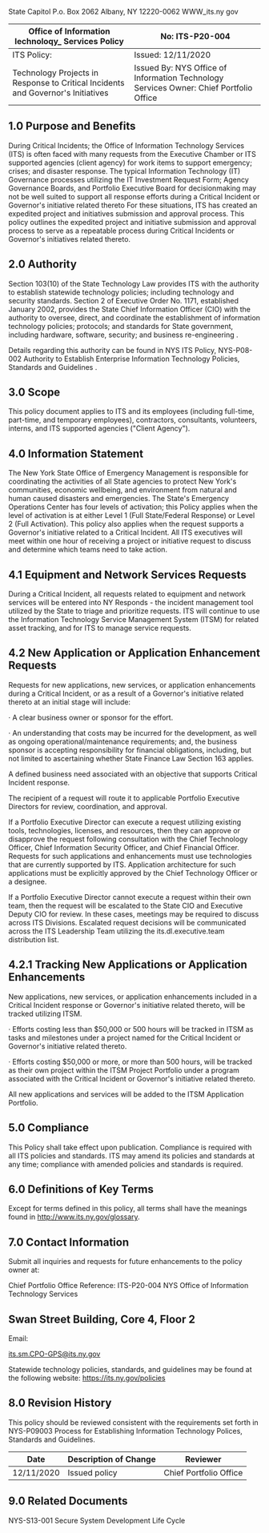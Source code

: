 
<!-- image -->

State Capitol P.o. Box 2062 Albany, NY 12220-0062 WWW_its.ny gov


| Office of Information Iechnoloqy_ Services Policy                                | No: ITS-P20-004                                                                        |
|----------------------------------------------------------------------------------|----------------------------------------------------------------------------------------|
| ITS Policy:                                                                      | Issued: 12/11/2020                                                                     |
| Technology Projects in Response to Critical Incidents and Governor's Initiatives | Issued By: NYS Office of Information Technology Services Owner: Chief Portfolio Office |

## 1.0 Purpose and Benefits

During Critical Incidents; the Office of Information Technology Services (ITS) is often faced with many requests from the Executive Chamber or ITS supported agencies (client agency) for work items to support emergency; crises; and disaster response. The typical Information Technology (IT) Governance processes utilizing the IT Investment Request Form; Agency Governance Boards, and Portfolio Executive Board for decisionmaking may not be well suited to support all response efforts during a Critical Incident or Governor's initiative related thereto For these   situations, ITS has created an expedited project and initiatives submission and approval process. This policy outlines the expedited project and initiative submission and approval process to serve as a repeatable process during Critical Incidents or Governor's initiatives related thereto.

## 2.0 Authority

Section 103(10) of the State Technology Law provides ITS with the authority to establish statewide technology policies; including technology and security standards. Section 2 of Executive Order No. 1171, established January 2002, provides the State Chief Information Officer (CIO) with the authority to oversee, direct, and coordinate the establishment of information technology policies; protocols; and standards for State government,   including hardware, software, security; and business re-engineering .

Details regarding this authority can be found in NYS ITS Policy, NYS-P08-002 Authority to Establish Enterprise Information Technology Policies, Standards and Guidelines .

## 3.0 Scope

This policy document applies to ITS and its employees (including full-time, part-time, and temporary employees), contractors, consultants, volunteers, interns, and ITS supported agencies ("Client Agency").

## 4.0 Information Statement

The New York State Office of Emergency Management is responsible for coordinating the activities of all State agencies to protect New York's communities, economic wellbeing, and environment from natural and human caused disasters and emergencies. The State's Emergency Operations Center has four levels of activation; this Policy applies when the level of activation is at either Level 1 (Full State/Federal Response) or Level 2 (Full Activation). This policy also applies when the request supports a Governor's initiative related to a Critical Incident. All ITS executives will meet within one hour of receiving a project or initiative request to discuss and determine which teams need to take action.

## 4.1 Equipment and Network Services Requests

During a Critical Incident, all requests related to equipment and network services will be entered into NY Responds - the incident management tool utilized by the State to triage and prioritize requests. ITS will continue to use the Information Technology Service Management System (ITSM) for related asset tracking, and for ITS to manage service requests.

## 4.2 New Application or Application Enhancement Requests

Requests for new applications, new services, or application enhancements during a Critical Incident, or as a result of a Governor's initiative related thereto at an initial stage will include:

· A clear business owner or sponsor for the effort.

· An understanding that costs may be incurred for the development, as well as ongoing operational/maintenance requirements; and, the business sponsor is accepting responsibility for financial obligations, including, but not limited to ascertaining whether State Finance Law Section 163 applies.

A defined business need associated with an objective that supports Critical Incident response.

The recipient of a request will route it to applicable Portfolio Executive Directors for review, coordination, and approval.

If a Portfolio Executive Director can execute a request utilizing existing tools, technologies, licenses, and resources, then they can approve or disapprove the request following consultation with the Chief Technology Officer, Chief Information Security Officer, and Chief Financial Officer. Requests for such applications and enhancements must use technologies that are currently supported by ITS. Application architecture for such applications must be explicitly approved by the Chief Technology Officer or a designee.

If a Portfolio Executive Director cannot execute a request within their own team, then the request will be escalated to the State CIO and Executive Deputy CIO for review. In these cases, meetings may be required to discuss across ITS Divisions. Escalated request decisions will be communicated across the ITS Leadership Team utilizing the its.dl.executive.team distribution list.

## 4.2.1 Tracking New Applications or Application Enhancements

New applications, new services, or application enhancements included in a Critical Incident response or Governor's initiative related thereto, will be tracked utilizing ITSM.

· Efforts costing less than $50,000 or 500 hours will be tracked in ITSM as tasks and milestones under a project named for the Critical Incident or Governor's initiative related thereto.

· Efforts costing $50,000 or more, or more than 500 hours, will be tracked as their own project within the ITSM Project Portfolio under a program associated with the Critical Incident or Governor's initiative related thereto.

All new applications and services will be added to the ITSM Application Portfolio.

## 5.0 Compliance

This Policy shall take effect upon publication. Compliance is required with all ITS policies and standards. ITS may amend its policies and standards at any time; compliance with amended policies and standards is required.

## 6.0 Definitions of Key Terms

Except for terms defined in this policy, all terms shall have the meanings found in http://www.its.ny.gov/glossary.

## 7.0 Contact Information

Submit all inquiries and requests for future enhancements to the policy owner at:

Chief Portfolio Office Reference: ITS-P20-004 NYS Office of Information Technology Services

## Swan Street Building, Core 4, Floor 2

Email:

its.sm.CPO-GPS@its.ny.gov

Statewide technology policies, standards, and guidelines may be found at the following website: https://its.ny.gov/policies

## 8.0 Revision History

This policy should be reviewed consistent with the requirements set forth in NYS-P09003 Process for Establishing Information Technology Polices, Standards and Guidelines.


| Date       | Description of Change   | Reviewer                |
|------------|-------------------------|-------------------------|
| 12/11/2020 | Issued policy           | Chief Portfolio  Office |

## 9.0 Related Documents

NYS-S13-001 Secure System Development Life Cycle